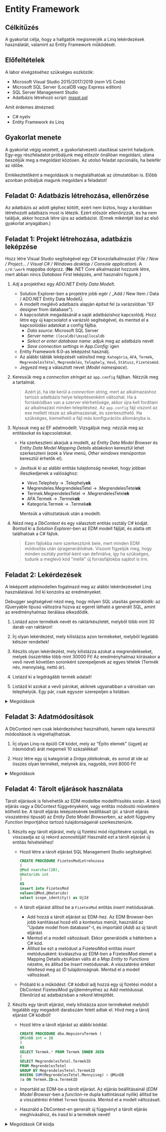 # Entity Framework

## Célkitűzés

A gyakorlat célja, hogy a hallgatók megismerjék a Linq lekérdezések használatát, valamint az Entity Framework működését.

## Előfeltételek

A labor elvégzéséhez szükséges eszközök:

- Microsoft Visual Studio 2015/2017/2019 (_nem_ VS Code)
- Microsoft SQL Server (LocalDB vagy Express edition)
- SQL Server Management Studio
- Adatbázis létrehozó script: [mssql.sql](https://raw.githubusercontent.com/bmeviauac01/gyakorlatok/master/mssql.sql)

Amit érdemes átnézned:

- C# nyelv
- Entity Framework és Linq

## Gyakorlat menete

A gyakorlat végig vezetett, a gyakorlatvezető utasításai szerint haladjunk. Egy-egy részfeladatot próbáljunk meg először önállóan megoldani, utána beszéljük meg a megoldást közösen. Az utolsó feladat opcionális, ha belefér az időbe.

Emlékeztetőként a megoldások is megtalálhatóak az útmutatóban is. Előbb azonban próbáljuk magunk megoldani a feladatot!

## Feladat 0: Adatbázis létrehozása, ellenőrzése

Az adatbázis az adott géphez kötött, ezért nem biztos, hogy a korábban létrehozott adatbázis most is létezik. Ezért először ellenőrizzük, és ha nem találjuk, akkor hozzuk létre újra az adatbázist. (Ennek mikéntjét lásd az első gyakorlat anyagában.)

## Feladat 1: Projekt létrehozása, adatbázis leképzése

Hozz létre Visual Studio segítségével egy C# konzolalkalmazást (_File / New / Project... / Visual C# / Windows desktop / Console application_). A `c/d:\work` mappába dolgozz. (**Ne** .NET Core alkalmazást hozzunk létre, mert abban nincs _Database First_ leképzés, amit használni fogunk.)

1. Adj a projekthez egy *ADO.NET Entity Data Model*t.

   - Solution Explorer-ben a projektre jobb egér / \_Add / New Item / Data / ADO.NET Entity Data ModelÜ.
   - A modellt meglévő adatbázis alapján építsd fel (a varázslóban "EF designer from database").
   - A kapcsolatok megadásánál a saját adatbázishoz kapcsolódj. Hozz létre egy új kapcsolatot a varázsló segítségével, és mentsd el a kapcsolódási adatokat a config fájlba.
     - _Data source_: Microsoft SQL Server
     - _Server name_: `(localdb)\mssqllocaldb`
     - _Select or enter database name_: adjuk meg az adatbázis nevét
     - _Save connection settings in App.Config_: igen
   - Entity Framework 6.0-as leképzést használj.
   - Az alábbi táblák leképzését valósítsd meg: `Kategória`, `ÁFA`, `Termék`, `MegrendelésTétel`, `Megrendelés`, `Telephely`, `Vevő`, `Státusz`, `Fizetésmód`.
   - Jegyezd meg a választott nevet (_Model namespace_).

1. Keressük meg a _connection stringet_ az `app.config` fájlban. Nézzük meg a tartalmát.

   > Azért jó, ha ide kerül a _connection string_, mert az alkalmazáshoz tartozó adatbázis helye telepítésenként változhat. Ha a forráskódban van a szerver elérhetősége, akkor újra kell fordítani az alkalmazást minden telepítéshez. Az `app.config` fájl viszont az exe mellett része az alkalmazásnak, és szerkeszthető. Ha szükséges, kiemelhető a fájl más konfigurációs állományba is.

1. Nyissuk meg az EF adatmodellt. Vizsgáljuk meg: nézzük meg az entitásokat és kapcsolatokat.

   - Ha szerkeszteni akarjuk a modellt, az _Entity Data Model Browser_ és _Entity Data Model Mapping Details_ ablakokon keresztül lehet szerkeszteni (ezek a _View_ menü, _Other windows_ menüponton keresztül érhetők el).
   - Javítsuk ki az alábbi entitás tulajdonság neveket, hogy jobban illeszkedjenek a valósághoz:

     - Vevo.Telephely -> .Telephely**ek**
     - Megrendeles.MegrendelesTetel -> .MegrendelesTetel**ek**
     - Termek.MegrendelesTetel -> .MegrendelesTetel**ek**
     - AFA.Termek -> .Termek**ek**
     - Kategoria.Termek -> .Termek**ek**

     Mentsük a változtatások után a modellt.

1. Nézd meg a _DbContext_ és egy választott entitás osztály C# kódját. Bontsd ki a _Solution Explorer_-ben az EDM modell fájlját, és alatta ott találhatóak a C# fájlok.

   > Ezen fájlokba _nem_ szerkesztünk bele, mert minden EDM módosítás után újragenerálódnak. Viszont figyeljük meg, hogy minden osztály _partial_-ként van definiálva, így ha szükséges, tudunk a meglevő kód "mellé" új forrásfájlokba sajátot is írni.

## Feladat 2: Lekérdezések

A leképzett adatmodellen fogalmazd meg az alábbi lekérdezéseket Linq használatával. Írd ki konzolra az eredményeket.

Debugger segítségével nézd meg, hogy milyen SQL utasítás generálódik: az IQueryable típusú változóra húzva az egeret látható a generált SQL, amint az eredményhalmaz iterálása elkezdődik.

1. Listázd azon termékek nevét és raktárkészletét, melyből több mint 30 darab van raktáron!

1. Írj olyan lekérdezést, mely kilistázza azon termékeket, melyből legalább kétszer rendeltek!

1. Készíts olyan lekérdezést, mely kilistázza azokat a megrendeléseket, melyek összértéke több mint 30000 Ft! Az eredményhalmaz kiírásakor a vevő nevet követően soronként szerepeljenek az egyes tételek (Termék név, mennyiség, nettó ár).

1. Listázd ki a legdrágább termék adatait!

1. Listázd ki azokat a vevő párokat, akiknek ugyanabban a városban van telephelyük. Egy pár, csak egyszer szerepeljen a listában.

<details>
<summary>Megoldások</summary>

```csharp
Console.WriteLine("***** Második feladat *****");
using (AAFEntities db = new AAFEntities())
{
    // 2.1
    Console.WriteLine("\t2.1:");
    var qTermekRaktarkeszlet = from t in db.Termek
        where t.Raktarkeszlet > 30
        select t;
    foreach (var t in qTermekRaktarkeszlet)
        Console.WriteLine("\t\tNév={0}\tRaktrákészlet={1}", t.Nev, t.Raktarkeszlet);

    // 2.2
    Console.WriteLine("\t2.2:");
    var qTermekRendeles = from t in db.Termek
        where t.MegrendelesTetelek.Count >= 2
        select t;

    foreach (var t in qTermekRendeles)
        Console.WriteLine("\t\tNév={0}\tRaktrákészlet={1}", t.Nev, t.Raktarkeszlet);

    // 2.3
    Console.WriteLine("\t2.3:");
    var qMegrendelesOssz = from m in db.Megrendeles
        where m.MegrendelesTetelek.Sum(mt => mt.Mennyiseg * mt.NettoAr) > 30000
        select m;
    foreach (var m in qMegrendelesOssz)
    {
        Console.WriteLine("\t\tNév={0}", m.Telephely.Vevo.Nev);
        foreach (var mt in m.MegrendelesTetelek)
            Console.WriteLine("\t\t\tTermék={0}\tÁr={1}\tDb={2}", mt.Termek.Nev, mt.NettoAr, mt.Mennyiseg);
    }

    // 2.3 második megoldás
    // Csak egy lekérdezést fog generálni, a Navigation Propertyket is feltölti rögtön
    Console.WriteLine("\tc 2.3 alternatív megoldás:");
    var qMegrendelesOssz2 = from m in
        oc.Megrendeles.Include("MegrendelesTetel").Include("MegrendelesTetel.Termek")
            .Include("Telephely").Include("Telephely.Vevo")
        where m.MegrendelesTetelek.Sum(mt => mt.Mennyiseg * mt.NettoAr) > 30000
        select m;
    foreach (var m in qMegrendelesOssz2)
    {
        Console.WriteLine("\t\tNév={0}", m.Telephely.Vevo.Nev);
        foreach (var mt in m.MegrendelesTetelek)
            Console.WriteLine("\t\t\tTermék={0}\tÁr={1}\tDb={2}", mt.Termek.Nev, mt.NettoAr, mt.Mennyiseg);
    }

    // 2.4
    Console.WriteLine("\t2.4:");
    var qTermekMax = from t in db.Termek
        where t.NettoAr == db.Termek.Max(a => a.NettoAr)
        select t;
    foreach (var t in qTermekMax)
        Console.WriteLine("\t\tNév={0}\tÁrt={1}", t.Nev, t.NettoAr);

    // 2.5
    Console.WriteLine("\t2.5:");
    var qJoin = from t1 in db.Telephely
        join t2 in db.Telephely on t1.Varos equals t2.Varos
        where t1.VevoID > t2.VevoID
        select new { v1 = t1.Vevo, v2 = t2.Vevo };
    foreach (var v in qJoin)
        Console.WriteLine("\t\tVevő 1={0}\tVevő 2={1}", v.v1.Nev, v.v2.Nev);

}
```

</details>

## Feladat 3: Adatmódosítások

A DbContext nem csak lekérdezéshez használható, hanem rajta keresztül módosítások is végrehajthatóak.

1. Írj olyan Linq-ra épülő C# kódot, mely az "Építo elemek" (ügyelj az írásmódra!) árát megemeli 10 százalékkal!

1. Hozz létre egy új kategóriát a *Drága játékok*nak, és sorod át ide az összes olyan terméket, melynek ára, nagyobb, mint 8000 Ft!

<details>
<summary>Megoldások</summary>

```csharp
Console.WriteLine("***** Harmadik feladat *****");
using (AAFEntities db = new AAFEntities())
{
    // 3.1
    Console.WriteLine("\t3.1:");
    var qTermekEpito = from t in db.Termek
        where t.Kategoria.Nev == "Építo elemek"
        select t;
    Console.WriteLine("\tMódosítás előtt:");
    foreach (var t in qTermekEpito)
    {
        Console.WriteLine("\t\t\tNév={0}\tRaktrákészlet={1}\tÁr={2}", t.Nev, t.Raktarkeszlet, t.NettoAr);
        t.NettoAr = 1.1 * t.NettoAr;
    }

    db.SaveChanges();

    qTermekEpito = from t in db.Termek
        where t.Kategoria.Nev == "Építo elemek"
        select t;
    Console.WriteLine("\tMódosítás után:");
    foreach (var t in qTermekEpito)
        Console.WriteLine("\t\t\tNév={0}\tRaktrákészlet={1}\tÁr={2}", t.Nev, t.Raktarkeszlet, t.NettoAr);

    // 3.2
    Console.WriteLine("\t3.2:");
    Kategoria dragaJatek = (from k in db.Kategoria
        where k.Nev == "Drága Játék"
        select k).SingleOrDefault();

    if (dragaJatek == null)
        dragaJatek = new Kategoria { Nev = "Drága Játék"; }

    var qTermekDraga = from t in db.Termek
        where t.NettoAr > 8000
        select t;

    foreach (var t in qTermekDraga)
        t.Kategoria = dragaJatek;
    db.SaveChanges();

    qTermekDraga = from t in oc.Termek
        where t.Kategoria.Nev == "Drága Játék"
        select t;

    foreach (var t in qTermekDraga)
        Console.WriteLine("\t\tNév={0}\tÁrt={1}", t.Nev, t.NettoAr);
}
```

</details>

## Feladat 4: Tárolt eljárások használata

Tárolt eljárások is felvehetők az EDM modellbe modellfrissítés során. A tárolj eljárás vagy a DbContext függvényeként, vagy entitás módosító műveletére köthető be. A tárolt eljárás leképzésének beállításait (pl. a tárolt eljárás visszatérési típusát) az *Entity Data Model Browser*ben, az adott függvény *Function Import*jához tartozó tulajdonságainál szerkesztenünk.

1. Készíts egy tárolt eljárást, mely új fizetési mód rögzítésére szolgál, és visszaadja az új rekord azonosítóját! Használd ezt a tárolt eljárást új entitás felvételéhez!

   - Hozd létre a tárolt eljárást SQL Management Studio segítségével.

     ```sql
     CREATE PROCEDURE FizetesModLetrehozasa
     (
     @Mod nvarchar(20),
     @Hatarido int
     )
     AS
     insert into FizetesMod
     values(@Mod,@Hatarido)
     select scope_identity() as UjId
     ```

   - A tárolt eljárást állítsd be a `FizetesMod` entitás _insert_ metódusának.

     - Add hozzá a tárolt eljárást az EDM-hez. Az EDM Browser-ben jobb kantitással hozd elő a kontextus menüt, használd az "Update model from database"-t, és importáld (_Add_) az új tárolt eljárást.
     - Mentsd el a modell változásait. Ekkor generálódik a háttérben a C# kód.
     - Állítsd be ezt a metódust a FizetesiMod entitás _insert_ metódusaként: kiválasztva az EDM-ben a FizetesiMod elemet a Mapping Details ablakban válts át a _Map Entity to Functions_ nézetre, és állítsd be _Insert_ metódusnak. A visszatérési értéket feleltesd meg az _ID_ tulajdonságnak. Mentsd el a modell változásait.

   - Próbáld ki a működést: C# kódból adj hozzá egy új fizetési módot a DbContext FizetesiMod gyűjteményéhez az Add metódussal. Ellenőrizd az adatbázisban a rekord létrejöttét.

1. Készíts egy tárolt eljárást, mely kilistázza azon termékeket melyből legalább egy megadott darabszám felett adtak el. Hívd meg a tárolj eljárást C# kódból!

   - Hozd létre a tárolt eljárást az alábbi kóddal.

     ```sql
     CREATE PROCEDURE dbo.NepszeruTermek (
     @MinDB int = 10
     )
     AS
     SELECT Termek.* FROM Termek INNER JOIN
     (
     SELECT MegrendelesTetel.TermekID
     FROM MegrendelesTetel
     GROUP BY MegrendelesTetel.TermekID
     HAVING SUM(MegrendelesTetel.Mennyiseg) > @MinDB
     )a ON Termek.ID=a.TermekID
     ```

   - Importáld az EDM-be a tárolt eljárást. Az eljárás beállításainál (_EDM Model Browser_-ben a _function_-re dupla kattintással nyílik) állítsd be a visszatérési értéket `Termek` típusúra. Mentsd el a modell változásait.

   - Használd a DbContext-en generált új függvényt a tárolt eljárás meghívásához, és írasd ki a termékek nevét!

<details>
<summary>Megoldások C# kódja</summary>

```csharp
Console.WriteLine("***** Negyedik feladat *****");
using (AAFEntities db = new AAFEntities())
{
    // 4.3
    Console.WriteLine("\t4.3:");

    var f = new FizetesMod
    {
        Mod = "Valamikor hozom",
        Hatarido = 99999
    };

    oc.FizetesMod.Add(f);
    oc.SaveChanges();

    // 4.6
    Console.WriteLine("\t4.6:");
    var qTermekNepszeru = db.NepszeruTermek(5);
    foreach (var t in qTermekNepszeru)
        Console.WriteLine("\t\tNév={0}\tRaktrákészlet={1}\tÁr={2}", t.Nev, t.Raktarkeszlet, t.NettoAr));
}
```

</details>
